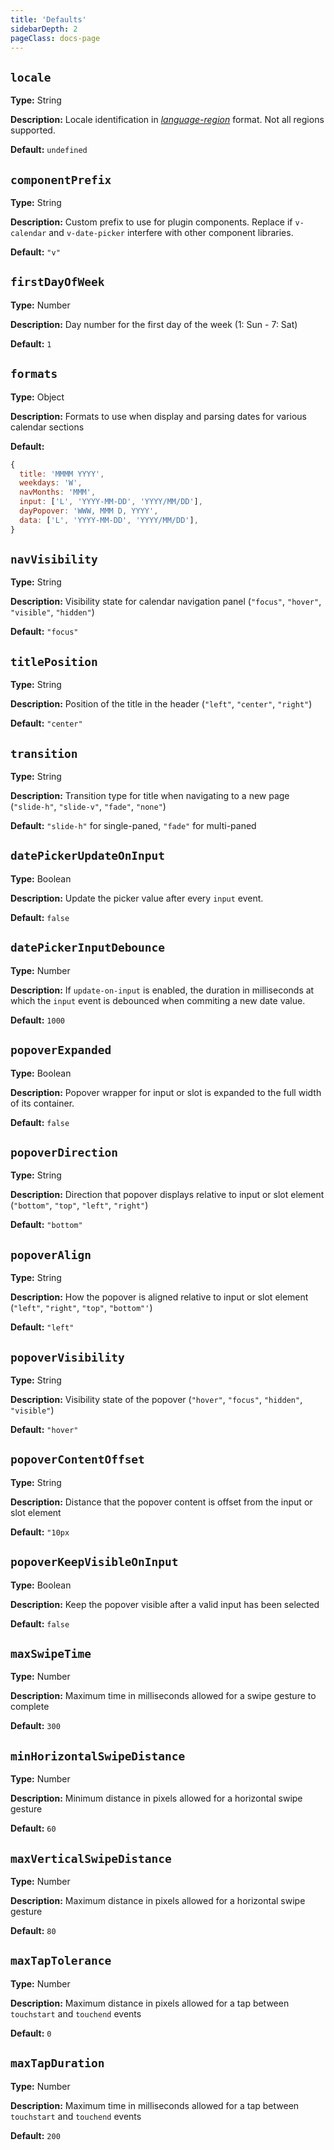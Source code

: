 ```yaml
---
title: 'Defaults'
sidebarDepth: 2
pageClass: docs-page
---
```


## `locale`

**Type:** String

**Description:** Locale identification in [*language-region*](https://lingohub.com/documentation/developers/supported-locales/language-designators-with-regions/) format. Not all regions supported.

**Default:** `undefined`

## `componentPrefix`

**Type:** String

**Description:** Custom prefix to use for plugin components. Replace if `v-calendar` and `v-date-picker` interfere with other component libraries.

**Default:** `"v"`

## `firstDayOfWeek`

**Type:** Number

**Description:** Day number for the first day of the week (1: Sun - 7: Sat)

**Default:** `1`

## `formats`

**Type:** Object

**Description:** Formats to use when display and parsing dates for various calendar sections

**Default:**
```js
{
  title: 'MMMM YYYY',
  weekdays: 'W',
  navMonths: 'MMM',
  input: ['L', 'YYYY-MM-DD', 'YYYY/MM/DD'],
  dayPopover: 'WWW, MMM D, YYYY',
  data: ['L', 'YYYY-MM-DD', 'YYYY/MM/DD'],
}
```

## `navVisibility`

**Type:** String

**Description:** Visibility state for calendar navigation panel (`"focus"`, `"hover"`, `"visible"`, `"hidden"`)

**Default:** `"focus"`

## `titlePosition`

**Type:** String

**Description:** Position of the title in the header (`"left"`, `"center"`, `"right"`)

**Default:** `"center"`

## `transition`

**Type:** String

**Description:** Transition type for title when navigating to a new page (`"slide-h"`, `"slide-v"`, `"fade"`, `"none"`)

**Default:** `"slide-h"` for single-paned, `"fade"` for multi-paned

## `datePickerUpdateOnInput`

**Type:** Boolean

**Description:** Update the picker value after every `input` event.

**Default:** `false`

## `datePickerInputDebounce`

**Type:** Number

**Description:** If `update-on-input` is enabled, the duration in milliseconds at which the `input` event is debounced when commiting a new date value.

**Default:** `1000`

## `popoverExpanded`

**Type:** Boolean

**Description:** Popover wrapper for input or slot is expanded to the full width of its container.

**Default:** `false`

## `popoverDirection`

**Type:** String

**Description:** Direction that popover displays relative to input or slot element (`"bottom"`, `"top"`, `"left"`, `"right"`)

**Default:** `"bottom"`

## `popoverAlign`

**Type:** String

**Description:** How the popover is aligned relative to input or slot element (`"left"`, `"right"`, `"top"`, `"bottom"'`)

**Default:** `"left"`

## `popoverVisibility`

**Type:** String

**Description:** Visibility state of the popover (`"hover"`, `"focus"`, `"hidden"`, `"visible"`)

**Default:** `"hover"`

## `popoverContentOffset`

**Type:** String

**Description:** Distance that the popover content is offset from the input or slot element

**Default:** `"10px`

## `popoverKeepVisibleOnInput`

**Type:** Boolean

**Description:** Keep the popover visible after a valid input has been selected

**Default:** `false`

## `maxSwipeTime`

**Type:** Number

**Description:** Maximum time in milliseconds allowed for a swipe gesture to complete

**Default:** `300`

## `minHorizontalSwipeDistance`

**Type:** Number

**Description:** Minimum distance in pixels allowed for a horizontal swipe gesture

**Default:** `60`

## `maxVerticalSwipeDistance`

**Type:** Number

**Description:** Maximum distance in pixels allowed for a horizontal swipe gesture

**Default:** `80`

## `maxTapTolerance`

**Type:** Number

**Description:** Maximum distance in pixels allowed for a tap between `touchstart` and `touchend` events

**Default:** `0`

## `maxTapDuration`

**Type:** Number

**Description:** Maximum time in milliseconds allowed for a tap between `touchstart` and `touchend` events

**Default:** `200`

<!--
## 

**Type:** 

**Description:** 

**Default:** 
-->
